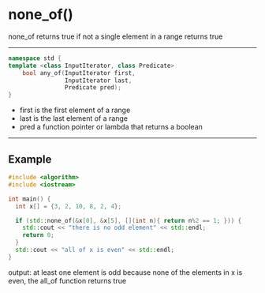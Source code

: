 # none_of()

none_of returns true if not a single element in a range returns true

---
```cpp
namespace std {
template <class InputIterator, class Predicate> 
    bool any_of(InputIterator first, 
                InputIterator last, 
                Predicate pred);
}
```
- first is the first element of a range
- last is the last element of a range
- pred a function pointer or lambda that returns a boolean

---
## Example

```cpp
#include <algorithm>
#include <iostream>

int main() {
  int x[] = {3, 2, 10, 8, 2, 4};

  if (std::none_of(&x[0], &x[5], [](int n){ return n%2 == 1; })) {
    std::cout << "there is no odd element" << std::endl;
    return 0;
  }
  std::cout << "all of x is even" << std::endl;
}
```
output: at least one element is odd
because none of the elements in x is even, the all_of function returns true
